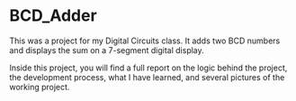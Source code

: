 # BCD_Adder
This was a project for my Digital Circuits class. It adds two BCD numbers and displays the sum on a 7-segment digital display.

Inside this project, you will find a full report on the logic behind the project, the development process, what I have learned, and several pictures of the working project. 
